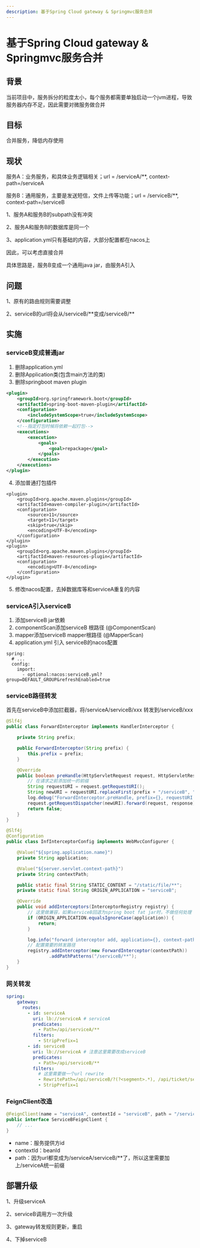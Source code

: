 ```yaml
---
description: 基于Spring Cloud gateway & Springmvc服务合并
---
```


# 基于Spring Cloud gateway & Springmvc服务合并

## 背景

当前项目中，服务拆分的粒度太小，每个服务都需要单独启动一个jvm进程，导致服务器内存不足，因此需要对微服务做合并

## 目标

合并服务，降低内存使用

## 现状

服务A：业务服务，和具体业务逻辑相关；url = /serviceA/\*\*, context-path=/serviceA

服务B：通用服务，主要是发送短信，文件上传等功能；url = /serviceB/\*\*, context-path=/serviceB

1、服务A和服务B的subpath没有冲突

2、服务A和服务B的数据库是同一个

3、application.yml只有基础的内容，大部分配置都在nacos上

因此，可以考虑直接合并

具体思路是，服务B变成一个通用java jar，由服务A引入

## 问题

1、原有的路由规则需要调整

2、serviceB的url将会从/serviceB/\*\*变成/serviceB/\*\*

## 实施

### serviceB变成普通jar

1. 删除application.yml
2. 删除Application类(包含main方法的类)
3. 删除springboot maven plugin

```xml
<plugin>
    <groupId>org.springframework.boot</groupId>
    <artifactId>spring-boot-maven-plugin</artifactId>
    <configuration>
        <includeSystemScope>true</includeSystemScope>
    </configuration>
    <!--指定打包时候将依赖一起打包-->
    <executions>
        <execution>
            <goals>
                <goal>repackage</goal>
            </goals>
        </execution>
    </executions>
</plugin>
```

4. 添加普通打包插件

```markup
<plugin>
    <groupId>org.apache.maven.plugins</groupId>
    <artifactId>maven-compiler-plugin</artifactId>
    <configuration>
        <source>11</source>
        <target>11</target>
        <skip>true</skip>
        <encoding>UTF-8</encoding>
    </configuration>
</plugin>
<plugin>
    <groupId>org.apache.maven.plugins</groupId>
    <artifactId>maven-resources-plugin</artifactId>
    <configuration>
        <encoding>UTF-8</encoding>
    </configuration>
</plugin>
```

5. 修改nacos配置，去掉数据库等和serviceA重复的内容

### serviceA引入serviceB

1. 添加serviceB jar依赖
2. componentScan添加serviceB 根路径 (@ComponentScan)
3. mapper添加serviceB mapper根路径 (@MapperScan)
4. application.yml 引入 serviceB的nacos配置

```
spring:
  # ...
  config:
    import:
      - optional:nacos:serviceB.yml?group=DEFAULT_GROUP&refreshEnabled=true
```

### serviceB路径转发

首先在serviceB中添加拦截器，将/serviceA/serviceB/xxx 转发到/serviceB/xxx

```java
@Slf4j
public class ForwardInterceptor implements HandlerInterceptor {

    private String prefix;

    public ForwardInterceptor(String prefix) {
        this.prefix = prefix;
    }

    @Override
    public boolean preHandle(HttpServletRequest request, HttpServletResponse response, Object handler) throws Exception {
        // 在请求之前添加统一的前缀
        String requestURI = request.getRequestURI();
        String newURI = requestURI.replaceFirst(prefix + "/serviceB", ""); 
        log.debug("ForwardInterceptor.preHandle, prefix={}, requestURI: {}, newURI={}", prefix, request.getRequestURI(), newURI);
        request.getRequestDispatcher(newURI).forward(request, response);
        return false;
    }
}

@Slf4j
@Configuration
public class InfInterceptorConfig implements WebMvcConfigurer {

    @Value("${spring.application.name}")
    private String application;

    @Value("${server.servlet.context-path}")
    private String contextPath;

    public static final String STATIC_CONTENT = "/static/file/**";
    private static final String ORIGIN_APPLICATION = "serviceB";

    @Override
    public void addInterceptors(InterceptorRegistry registry) {
        // 这里做兼容，如果serviceB回退为spring boot fat jar时，不做任何处理
        if (ORIGIN_APPLICATION.equalsIgnoreCase(application)) {
            return;
        }

        log.info("forward interceptor add, application={}, context-path={}", application, contextPath);
        // 配置需要的转发路径
        registry.addInterceptor(new ForwardInterceptor(contextPath))
                .addPathPatterns("/serviceB/**"); 
    }
}

```

### 网关转发

```yaml
spring:
    gateway:
      routes:
        - id: serviceA
          uri: lb://serviceA # serviceA
          predicates:
            - Path=/api/serviceA/**
          filters:
            - StripPrefix=1
        - id: serviceB
          uri: lb://serviceA # 注意这里需要改成serviceB
          predicates:
            - Path=/api/serviceB/**
          filters:
            # 这里需要做一个url rewrite
            - RewritePath=/api/serviceB/?(?<segment>.*), /api/ticket/serviceB/$\{segment}
            - StripPrefix=1 
```

### FeignClient改造

```java
@FeignClient(name = "serviceA", contextId = "serviceB", path = "/serviceA", fallbackFactory = InfrastructureFeignClientFallbackFactory.class)
public interface ServiceBFeignClient {
    // ...
}
```

* name：服务提供方id
* contextId：beanId
* path：因为url都变成为/serviceA/serviceB/\*\*了，所以这里需要加上/serviceA统一前缀

## 部署升级

1、升级serviceA

2、serviceB调用方一次升级

3、gateway转发规则更新，重启

4、下掉serviceB
